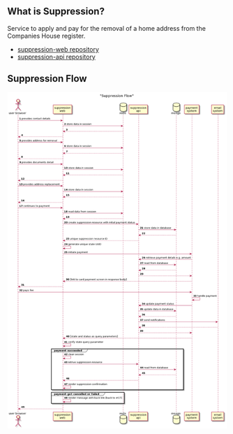## What is Suppression?
Service to apply and pay for the removal of a home address from the Companies House register.

* [suppression-web repository](https://github.com/companieshouse/suppression-web)
* [suppression-api repository](https://github.com/companieshouse/suppression-api)

## Suppression Flow

![Suppression Flow](assets/diagrams/suppression-flow.png)
